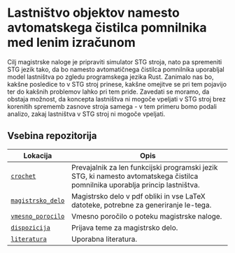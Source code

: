 # Lastništvo objektov namesto avtomatskega čistilca pomnilnika med lenim izračunom

Cilj magistrske naloge je pripraviti simulator STG stroja, nato pa spremeniti STG jezik tako, da bo namesto avtomatičnega čistilca pomnilnika uporabljal model lastništva po zgledu programskega jezika Rust. Zanimalo nas bo, kakšne posledice to v STG stroj prinese, kakšne omejitve se pri tem pojavijo ter do kakšnih problemov lahko pri tem pride. Zavedati se moramo, da obstaja možnost, da koncepta lastništva ni mogoče vpeljati v STG stroj brez korenitih sprememb zasnove stroja samega - v tem primeru bomo podali analizo, zakaj lastništva v STG stroj ni mogoče vpeljati.

## Vsebina repozitorija

| Lokacija | Opis |
| --- | --- |
| [`crochet`](crochet/) | Prevajalnik za len funkcijski programski jezik STG, ki namesto avtomatskega čistilca pomnilnika uporablja princip lastništva. |
| [`magistrsko_delo`](magistrsko_delo/) | Magistrsko delo v pdf obliki in vse LaTeX datoteke, potrebne za generiranje le-tega. |
| [`vmesno_porocilo`](vmesno_porocilo/) | Vmesno poročilo o poteku magistrske naloge. |
| [`dispozicija`](dispozicija/) | Prijava teme za magistrsko delo. |
| [`literatura`](literatura/) | Uporabna literatura. |
